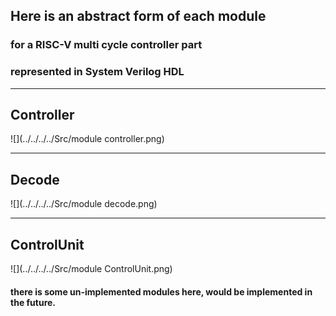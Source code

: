 ## Here is an abstract form of each module
### for a RISC-V multi cycle controller part
### represented in System Verilog HDL
<hr>

## Controller
![](../../../../Src/module controller.png)
<hr>

## Decode
![](../../../../Src/module decode.png)
<hr>

## ControlUnit
![](../../../../Src/module ControlUnit.png)
#### there is some un-implemented modules here, would be implemented in the future.